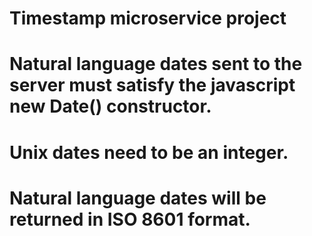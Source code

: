 # Timestamp microservice project

# Natural language dates sent to the server must satisfy the javascript new Date() constructor.

# Unix dates need to be an integer.

# Natural language dates will be returned in ISO 8601 format.